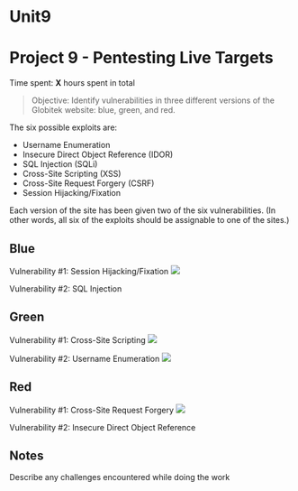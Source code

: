 # Unit9
# Project 9 - Pentesting Live Targets

Time spent: **X** hours spent in total

> Objective: Identify vulnerabilities in three different versions of the Globitek website: blue, green, and red.

The six possible exploits are:
* Username Enumeration
* Insecure Direct Object Reference (IDOR)
* SQL Injection (SQLi)
* Cross-Site Scripting (XSS)
* Cross-Site Request Forgery (CSRF)
* Session Hijacking/Fixation

Each version of the site has been given two of the six vulnerabilities. (In other words, all six of the exploits should be assignable to one of the sites.)

## Blue

Vulnerability #1: Session Hijacking/Fixation
![](http://g.recordit.co/xQ1zxpWpP4.gif)

Vulnerability #2: SQL Injection


## Green

Vulnerability #1: Cross-Site Scripting
![](http://g.recordit.co/3iWgMCdFab.gif)

Vulnerability #2: Username Enumeration
![](http://g.recordit.co/5mlG0DJPDC.gif)


## Red

Vulnerability #1: Cross-Site Request Forgery
![](http://g.recordit.co/JE84rq6saB.gif)

Vulnerability #2: Insecure Direct Object Reference 


## Notes

Describe any challenges encountered while doing the work

